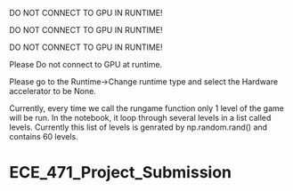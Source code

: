 DO NOT CONNECT TO GPU IN RUNTIME!

DO NOT CONNECT TO GPU IN RUNTIME!

DO NOT CONNECT TO GPU IN RUNTIME!

Please Do not connect to GPU at runtime.

Please go to the Runtime->Change runtime type and select the Hardware accelerator to be None. 

Currently, every time we call the rungame function only 1 level of the game will be run. In the notebook, it loop through several levels in a list called levels. Currently this list of levels is genrated by np.random.rand() and contains 60 levels.

# ECE_471_Project_Submission
